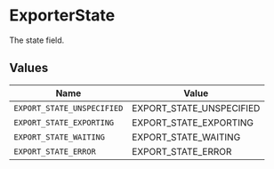 # ExporterState

The state field.


## Values

| Name                       | Value                      |
| -------------------------- | -------------------------- |
| `EXPORT_STATE_UNSPECIFIED` | EXPORT_STATE_UNSPECIFIED   |
| `EXPORT_STATE_EXPORTING`   | EXPORT_STATE_EXPORTING     |
| `EXPORT_STATE_WAITING`     | EXPORT_STATE_WAITING       |
| `EXPORT_STATE_ERROR`       | EXPORT_STATE_ERROR         |